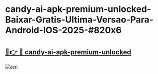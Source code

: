 # candy-ai-apk-premium-unlocked-Baixar-Gratis-Ultima-Versao-Para-Android-IOS-2025-#820x6

# <h2><a href="https://ainizakaria.my?title=candy-ai-apk-premium-unlocked&ref=25M">🔗👉 🔴 candy-ai-apk-premium-unlocked</a></h2>

[![acn](https://github.com/user-attachments/assets/0f9c940e-d8b0-45ae-aac7-cd30a18b3e1c)](https://ainizakaria.my?title=candy-ai-apk-premium-unlocked&ref=25M)

